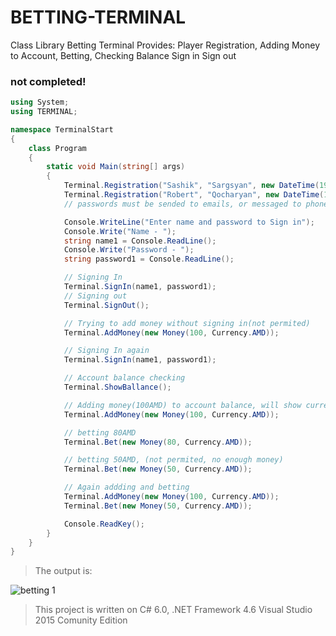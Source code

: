 # BETTING-TERMINAL

Class Library Betting Terminal Provides: Player Registration, Adding Money to Account, Betting, Checking Balance Sign in Sign out

### not completed!

```c#
using System;
using TERMINAL;

namespace TerminalStart
{
    class Program
    {
        static void Main(string[] args)
        {     
            Terminal.Registration("Sashik", "Sargsyan", new DateTime(1960, 10, 15), Currency.AMD);
            Terminal.Registration("Robert", "Qocharyan", new DateTime(1955, 1, 5), Currency.USD);
            // passwords must be sended to emails, or messaged to phone number(not complited)

            Console.WriteLine("Enter name and password to Sign in");
            Console.Write("Name - ");
            string name1 = Console.ReadLine();
            Console.Write("Password - ");
            string password1 = Console.ReadLine();

            // Signing In
            Terminal.SignIn(name1, password1);
            // Signing out
            Terminal.SignOut();

            // Trying to add money without signing in(not permited)
            Terminal.AddMoney(new Money(100, Currency.AMD));

            // Signing In again
            Terminal.SignIn(name1, password1);

            // Account balance checking
            Terminal.ShowBallance();

            // Adding money(100AMD) to account balance, will show current balance
            Terminal.AddMoney(new Money(100, Currency.AMD));

            // betting 80AMD
            Terminal.Bet(new Money(80, Currency.AMD));

            // betting 50AMD, (not permited, no enough money)
            Terminal.Bet(new Money(50, Currency.AMD));

            // Again addding and betting
            Terminal.AddMoney(new Money(100, Currency.AMD));
            Terminal.Bet(new Money(50, Currency.AMD));

            Console.ReadKey();
        }
    }
}
```

> The output is:

![betting 1](https://cloud.githubusercontent.com/assets/24522089/23155297/795141d8-f82b-11e6-9c5b-43ca8220b2ba.PNG)

> This project is written on C# 6.0, .NET Framework 4.6 Visual Studio 2015 Comunity Edition
